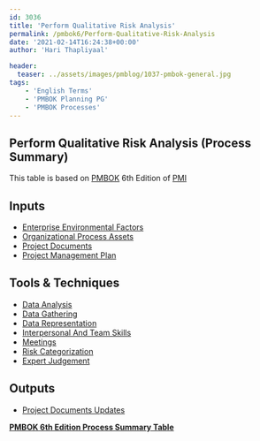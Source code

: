 ```yaml
---
id: 3036   
title: 'Perform Qualitative Risk Analysis'
permalink: /pmbok6/Perform-Qualitative-Risk-Analysis
date: '2021-02-14T16:24:38+00:00'
author: 'Hari Thapliyaal'

header:
  teaser: ../assets/images/pmblog/1037-pmbok-general.jpg
tags:
    - 'English Terms'
    - 'PMBOK Planning PG'
    - 'PMBOK Processes'
---
```


## Perform Qualitative Risk Analysis (Process Summary)

This table is based on [PMBOK](https://www.pmi.org/pmbok-guide-standards) 6th Edition of [PMI](https://www.pmi.org)

## **Inputs**

- [Enterprise Environmental Factors](/pmbok6/enterprise-environmental-factors)
- [Organizational Process Assets](/pmbok6/organizational-process-assets)
- [Project Documents](/pmbok6/project-documents)
- [Project Management Plan](/pmbok6/project-management-plan)

## **Tools &amp; Techniques**

- [Data Analysis](/pmbok6/data-analysis)
- [Data Gathering](/pmbok6/data-gathering)
- [Data Representation](/pmbok6/data-representation)
- [Interpersonal And Team Skills](/pmbok6/interpersonal-and-team-skills)
- [Meetings](/pmbok6/meetings)
- [Risk Categorization](/pmbok6/risk-categorization)
- [Expert Judgement](/pmbok6/expert-judgement)

## **Outputs**

- [Project Documents Updates](/pmbok6/project-documents-updates)

**[PMBOK 6th Edition Process Summary Table](process-groups-and-processes-in-pmbok6/)**
